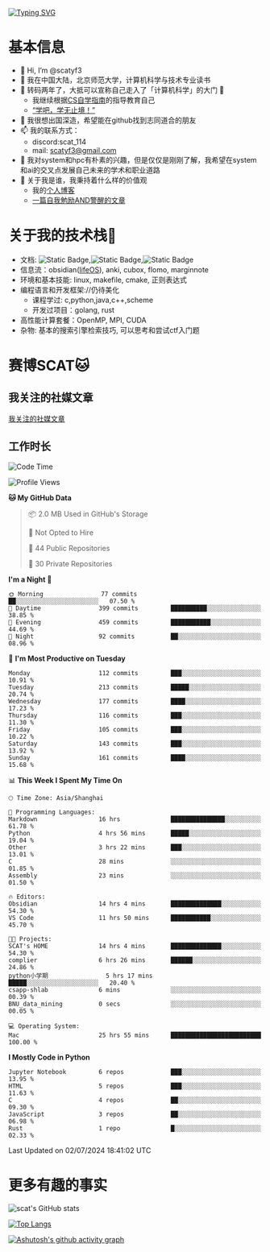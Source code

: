 [![Typing SVG](https://readme-typing-svg.demolab.com?font=Fira+Code&pause=1000&center=true&vCenter=true&multiline=true&width=470&height=98&lines=Across+the+Great+Wall+;we+can+reach+every+corner+in+the+world)](https://git.io/typing-svg)

# 基本信息
- 👋 Hi, I’m @scatyf3
- 👀 我在中国大陆，北京师范大学，计算机科学与技术专业读书
- 🌱 转码两年了，大抵可以宣称自己走入了「计算机科学」的大门 🥺
  - 我继续根据[CS自学指南](https://csdiy.wiki/)的指导教育自己 
  - [“学吧，学无止境！” ](https://www.acm.org/binaries/content/assets/education/cs2013_chinese.pdf)
- 💞️ 我很想出国深造，希望能在github找到志同道合的朋友
- 📫 我的联系方式：
  -   discord:scat_114
  -   mail: scatyf3@gmail.com
- 🌟 我对system和hpc有朴素的兴趣，但是仅仅是刚刚了解，我希望在system和ai的交叉点发展自己未来的学术和职业道路
- 🤔 关于我是谁，我秉持着什么样的价值观
  - 我的[个人博客](https://scatyfs-blog.gitbook.io/scats-blog)
  - [一篇自我勉励AND警醒的文章](https://www.zhihu.com/question/595969891/answer/3060352057)
 
# 关于我的技术栈🔧
- 文档: ![Static Badge](https://img.shields.io/badge/markdown-gray),![Static Badge](https://img.shields.io/badge/latex-gray),![Static Badge](https://img.shields.io/badge/marp-blue)
- 信息流：obsidian([lifeOS](https://github.com/quanru/obsidian-example-lifeos)), anki, cubox, flomo, marginnote
- 环境和基本技能: linux, makefile, cmake, 正则表达式
- 编程语言和开发框架://仍待美化
  - 课程学过: c,python,java,c++,scheme
  - 开发过项目：golang, rust
- 高性能计算套餐：OpenMP, MPI, CUDA 
- 杂物: 基本的搜索引擎检索技巧, 可以思考和尝试ctf入门题

# 赛博SCAT🐱

## 我关注的社媒文章
[我关注的社媒文章](https://www.notion.so/6379b986d4964818b078b0328b41f73b?v=19fc0e6483ec4fada09d6c68f7b20732)

## 工作时长
<!--START_SECTION:waka-->
![Code Time](http://img.shields.io/badge/Code%20Time-271%20hrs%205%20mins-blue)

![Profile Views](http://img.shields.io/badge/Profile%20Views-0-blue)

**🐱 My GitHub Data** 

> 📦 2.0 MB Used in GitHub's Storage 
 > 
> 🚫 Not Opted to Hire
 > 
> 📜 44 Public Repositories 
 > 
> 🔑 30 Private Repositories 
 > 
**I'm a Night 🦉** 

```text
🌞 Morning                77 commits          ██░░░░░░░░░░░░░░░░░░░░░░░   07.50 % 
🌆 Daytime                399 commits         ██████████░░░░░░░░░░░░░░░   38.85 % 
🌃 Evening                459 commits         ███████████░░░░░░░░░░░░░░   44.69 % 
🌙 Night                  92 commits          ██░░░░░░░░░░░░░░░░░░░░░░░   08.96 % 
```
📅 **I'm Most Productive on Tuesday** 

```text
Monday                   112 commits         ███░░░░░░░░░░░░░░░░░░░░░░   10.91 % 
Tuesday                  213 commits         █████░░░░░░░░░░░░░░░░░░░░   20.74 % 
Wednesday                177 commits         ████░░░░░░░░░░░░░░░░░░░░░   17.23 % 
Thursday                 116 commits         ███░░░░░░░░░░░░░░░░░░░░░░   11.30 % 
Friday                   105 commits         ███░░░░░░░░░░░░░░░░░░░░░░   10.22 % 
Saturday                 143 commits         ███░░░░░░░░░░░░░░░░░░░░░░   13.92 % 
Sunday                   161 commits         ████░░░░░░░░░░░░░░░░░░░░░   15.68 % 
```


📊 **This Week I Spent My Time On** 

```text
🕑︎ Time Zone: Asia/Shanghai

💬 Programming Languages: 
Markdown                 16 hrs              ███████████████░░░░░░░░░░   61.78 % 
Python                   4 hrs 56 mins       █████░░░░░░░░░░░░░░░░░░░░   19.04 % 
Other                    3 hrs 22 mins       ███░░░░░░░░░░░░░░░░░░░░░░   13.01 % 
C                        28 mins             ░░░░░░░░░░░░░░░░░░░░░░░░░   01.85 % 
Assembly                 23 mins             ░░░░░░░░░░░░░░░░░░░░░░░░░   01.50 % 

🔥 Editors: 
Obsidian                 14 hrs 4 mins       ██████████████░░░░░░░░░░░   54.30 % 
VS Code                  11 hrs 50 mins      ███████████░░░░░░░░░░░░░░   45.70 % 

🐱‍💻 Projects: 
SCAT's HOME              14 hrs 4 mins       ██████████████░░░░░░░░░░░   54.30 % 
complier                 6 hrs 26 mins       ██████░░░░░░░░░░░░░░░░░░░   24.86 % 
python小学期                5 hrs 17 mins       █████░░░░░░░░░░░░░░░░░░░░   20.40 % 
csapp-shlab              6 mins              ░░░░░░░░░░░░░░░░░░░░░░░░░   00.39 % 
BNU_data_mining          0 secs              ░░░░░░░░░░░░░░░░░░░░░░░░░   00.05 % 

💻 Operating System: 
Mac                      25 hrs 55 mins      █████████████████████████   100.00 % 
```

**I Mostly Code in Python** 

```text
Jupyter Notebook         6 repos             ███░░░░░░░░░░░░░░░░░░░░░░   13.95 % 
HTML                     5 repos             ███░░░░░░░░░░░░░░░░░░░░░░   11.63 % 
C                        4 repos             ██░░░░░░░░░░░░░░░░░░░░░░░   09.30 % 
JavaScript               3 repos             ██░░░░░░░░░░░░░░░░░░░░░░░   06.98 % 
Rust                     1 repo              █░░░░░░░░░░░░░░░░░░░░░░░░   02.33 % 
```




 Last Updated on 02/07/2024 18:41:02 UTC
<!--END_SECTION:waka-->


# 更多有趣的事实 

![scat's GitHub stats](https://github-readme-stats.vercel.app/api?username=scatyf3&count_private=true&theme=synthwave)

[![Top Langs](https://github-readme-stats.vercel.app/api/top-langs/?username=scatyf3&layout=compact&langs_count=12&theme=synthwave&hide=javascript,html,css&size_weight=0.5&count_weight=0.5)](https://github.com/anuraghazra/github-readme-statss)

[![Ashutosh's github activity graph](https://github-readme-activity-graph.vercel.app/graph?username=scatyf3&theme=dracula)](https://github.com/ashutosh00710/github-readme-activity-graph)

<!---
scatfy3/scatfy3 is a ✨ special ✨ repository because its `README.md` (this file) appears on your GitHub profile.
You can click the Preview link to take a look at your changes.
--->
